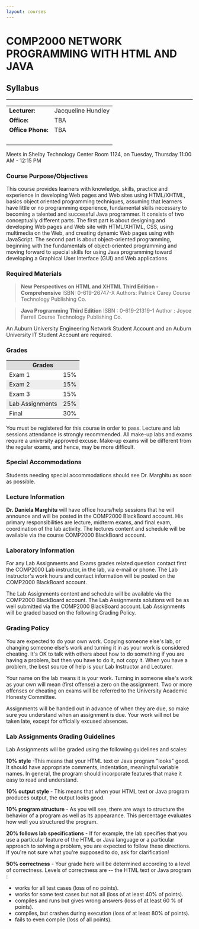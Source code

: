 ```yaml
---
layout: courses
---
```


# COMP2000 NETWORK PROGRAMMING WITH HTML AND JAVA

## Syllabus
---

<table border="0" summary="Instructor information for comp2000">
<tbody>
<tr>
<td><strong>Lecturer:</strong></td>
<td>Jacqueline Hundley</td>
</tr>
<tr>
<td><strong>Office:</strong></td>
<td>TBA</td>
</tr>
<tr>
<td><strong>Office Phone:</strong></td>
<td>TBA</td>
</tr>
<tr>
<td>&nbsp;</td>
<td>&nbsp;</td>
</tr>
</tbody>
</table>

Meets in Shelby Technology Center Room 1124, on  Tuesday, Thursday 11:00 AM - 12:15 PM

### Course Purpose/Objectives

This course provides learners with knowledge, skills, practice and experience in developing Web pages and Web sites using HTML/XHTML, basics object oriented programming techniques, assuming that learners have little or no programming experience,  fundamental skills necessary to becoming a talented and successful Java programmer.  It consists of two conceptually different parts. The first part is about designing and developing Web pages and Web site with HTML/XHTML, CSS, using multimedia on the Web, and creating dynamic Web pages using with JavaScript.  The second part is about object-oriented programming, beginning with the fundamentals of object-oriented programming and moving forward to special skills for using Java programming toward developing a Graphical User Interface (GUI) and Web applications.

### Required Materials

>	__New Perspectives on  HTML  and XHTML Third Edition - Comprehensive__
>	ISBN: 0-619-26747-X
>	Authors: Patrick Carey
>	Course Technology Publishing Co.

>	__Java Programming Third Edition__
>	ISBN : 0-619-21319-1
>	Author : Joyce Farrell
>	Course Technology Publishing Co.

An Auburn University Engineering Network Student Account and an Auburn University IT Student Account are required.

### Grades

<table border="0" width="400" align="center" summary="Grade breakdown for comp2000">
<tbody>
<tr style="background-color: #dddddd;" align="center">
<td colspan="2"><strong><span style="font-size: medium;">Grades</span></strong></td>
</tr>
<tr>
<td>Exam 1</td>
<td>15%</td>
</tr>
<tr style="background-color: #eeeeee;">
<td>Exam 2</td>
<td>15%</td>
</tr>
<tr>
<td>Exam 3</td>
<td>15%</td>
</tr>
<tr style="background-color: #eeeeee;">
<td>Lab Assignments</td>
<td>25%</td>
</tr>
<tr>
<td>Final</td>
<td>30%</td>
</tr>
</tbody>
</table>

You must be registered for this course in order to pass. Lecture and lab sessions attendance is strongly recommended.   All make-up labs and exams require a university approved excuse. Make-up exams will be different from the regular exams, and hence, may be more difficult.

### Special Accommodations

Students needing special accommodations should see Dr. Marghitu as soon as possible.

### Lecture Information

__Dr. Daniela Marghitu__ will have office hours/help sessions that he will announce and will be posted in the COMP2000 BlackBoard account. His primary responsibilities are lecture, midterm exams, and final exam, coordination of the lab activity. The lectures content and schedule will be available via the course COMP2000 BlackBoard account.

### Laboratory Information

For any Lab Assignments and Exams grades related question contact first the COMP2000 Lab instructor, in the lab, via e-mail or phone. The Lab instructor's work hours and contact information will be posted on the COMP2000 BlackBoard account.

The Lab Assignments content and schedule will be available via the COMP2000 BlackBoard account.  The Lab Assignments solutions will be as well submitted via the COMP2000 BlackBoard account. Lab Assignments will be graded based on the following Grading Policy.

### Grading Policy

You are expected to do your own work. Copying someone else's lab, or changing someone else's work and turning it in as your work is considered cheating. It's OK to talk with others about how to do something if you are having a problem, but then you have to do it, not copy it. When you have a problem, the best source of help is your Lab Instructor and Lecturer.

Your name on the lab means it is your work. Turning in someone else's work as your own will mean (first offense) a zero on the assignment. Two or more offenses or cheating on exams will be referred to the University Academic Honesty Committee.

Assignments will be handed out in advance of when they are due, so make sure you understand when an assignment is due. Your work will not be taken late, except for officially excused absences.

### Lab Assignments Grading Guidelines

Lab Assignments will be graded using the following guidelines and scales:

__10% style__ -This means that your HTML text or Java program "looks" good. It should have appropriate comments, indentation, meaningful variable names. In general, the program should incorporate features that make it easy to read and understand.

__10% output style__ - This means that when your HTML text or Java program produces output, the output looks good.

__10% program structure__ - As you will see, there are ways to structure the behavior of a program as well as its appearance. This percentage evaluates how well you structured the program.

__20% follows lab specifications__ - If for example, the lab specifies that you use a particular feature of the HTML  or Java language or a particular approach to solving a problem, you are expected to follow these directions. If you're not sure what you're supposed to do, ask for clarification!

__50% correctness__ - Your grade here will be determined according to a level of correctness. Levels of correctness are -- the HTML text or Java program :

*	works for all test cases (loss of no points).
*	works for some test cases but not all (loss of at least 40% of   points).
*	compiles and runs but gives wrong answers (loss of at least 60 % of  points).
*	compiles, but crashes during execution (loss of at least 80% of points).
*	fails to even compile (loss of all points).